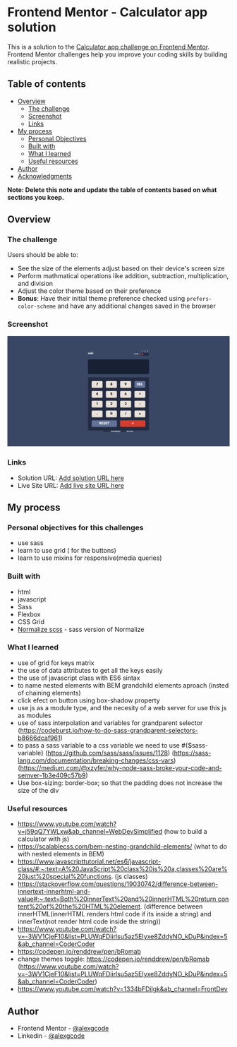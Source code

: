 # Frontend Mentor - Calculator app solution

This is a solution to the [Calculator app challenge on Frontend Mentor](https://www.frontendmentor.io/challenges/calculator-app-9lteq5N29). Frontend Mentor challenges help you improve your coding skills by building realistic projects. 

## Table of contents

- [Overview](#overview)
  - [The challenge](#the-challenge)
  - [Screenshot](#screenshot)
  - [Links](#links)
- [My process](#my-process)
  - [Personal Objectives](#Personal-objectives-for-this-challenges)
  - [Built with](#built-with)
  - [What I learned](#what-i-learned)
  - [Useful resources](#useful-resources)
- [Author](#author)
- [Acknowledgments](#acknowledgments)

**Note: Delete this note and update the table of contents based on what sections you keep.**

## Overview

### The challenge

Users should be able to:

- See the size of the elements adjust based on their device's screen size
- Perform mathmatical operations like addition, subtraction, multiplication, and division
- Adjust the color theme based on their preference
- **Bonus**: Have their initial theme preference checked using `prefers-color-scheme` and have any additional changes saved in the browser

### Screenshot

![](./screenshots//Screenshot.png)

### Links

- Solution URL: [Add solution URL here](https://your-solution-url.com)
- Live Site URL: [Add live site URL here](https://your-live-site-url.com)

## My process

### Personal objectives for this challenges
- use sass
- learn to use grid ( for the buttons)
- learn to use mixins for responsive(media queries)

### Built with
- html
- javascript
- Sass
- Flexbox
- CSS Grid
- [Normalize scss](https://github.com/kristerkari/normalize.scss) - sass version of Normalize

### What I learned

- use of grid for keys matrix
- the use of data attributes to get all the keys easily
- the use of javascript class with ES6 sintax
- to name nested elements with BEM grandchild elements aproach (insted of chaining elements)
- click efect on button using box-shadow property
- use js as a module type, and the necesity of a web server for use this js as modules
- use of sass interpolation and variables for grandparent selector (https://codeburst.io/how-to-do-sass-grandparent-selectors-b8666dcaf961)
- to pass a sass variable to a css variable we need to use #{$sass-variable}    (https://github.com/sass/sass/issues/1128) 
                                                                                (https://sass-lang.com/documentation/breaking-changes/css-vars)
                                                                                (https://medium.com/@xzyfer/why-node-sass-broke-your-code-and-semver-1b3e409c57b9)
- Use box-sizing: border-box; so that the padding does not increase the size of the div


### Useful resources

- https://www.youtube.com/watch?v=j59qQ7YWLxw&ab_channel=WebDevSimplified (how to build a calculator with js)
- https://scalablecss.com/bem-nesting-grandchild-elements/ (what to do with nested elements in BEM)
- https://www.javascripttutorial.net/es6/javascript-class/#:~:text=A%20JavaScript%20class%20is%20a,classes%20are%20just%20special%20functions. (js classes)
- https://stackoverflow.com/questions/19030742/difference-between-innertext-innerhtml-and-value#:~:text=Both%20innerText%20and%20innerHTML%20return,content%20of%20the%20HTML%20element. (difference between innerHTML(innerHTML renders html code if its inside a string) and innerText(not render html code inside the string))
- https://www.youtube.com/watch?v=-3WV1CjeF10&list=PLUWqFDiirlsu5az5EIyxe8ZddyNO_kDuP&index=5&ab_channel=CoderCoder
- https://codepen.io/renddrew/pen/bRomab
- change themes toggle: https://codepen.io/renddrew/pen/bRomab (https://www.youtube.com/watch?v=-3WV1CjeF10&list=PLUWqFDiirlsu5az5EIyxe8ZddyNO_kDuP&index=5&ab_channel=CoderCoder)
- https://www.youtube.com/watch?v=1334bFDilgk&ab_channel=FrontDev


## Author

- Frontend Mentor - [@alexgcode](https://www.frontendmentor.io/profile/alexgcode)
- Linkedin - [@alexgcode](https://www.linkedin.com/in/alex-martin-garcia-farfan-96a901120/)

